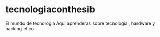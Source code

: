 # tecnologiaconthesib
El mundo de tecnologia
Aqui aprenderas sobre tecnologia , hardware y hacking etico
